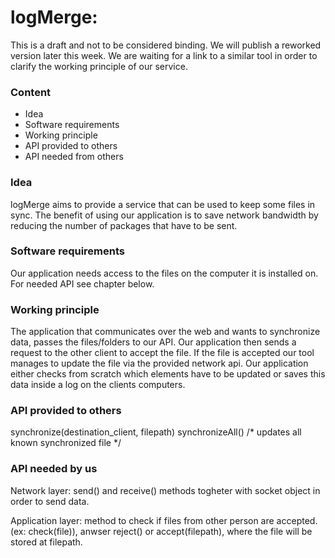 # logMerge: 

This is a draft and not to be considered binding.
We will publish a reworked version later this week.
We are waiting for a link to a similar tool in order to clarify the working principle of our service.

### Content

* Idea
* Software requirements
* Working principle
* API provided to others
* API needed from others

### Idea

logMerge aims to provide a service that can be used to keep some files in sync.
The benefit of using our application is to save network bandwidth by reducing the number of packages that have to be sent.

### Software requirements

Our application needs access to the files on the computer it is installed on.
For needed API see chapter below.

### Working principle

The application that communicates over the web and wants to synchronize data, passes the files/folders to our API.
Our application then sends a request to the other client to accept the file. If the file is accepted our tool manages to update the file via the provided network api.
Our application either checks from scratch which elements have to be updated or saves this data inside a log on the clients computers.

### API provided to others

synchronize(destination_client, filepath)
synchronizeAll() /* updates all known synchronized file */

### API needed by us

Network layer: send() and receive() methods togheter with socket object in order to send data.

Application layer: method to check if files from other person are accepted. (ex: check(file)), anwser reject() or accept(filepath), where the file will be stored at filepath.
